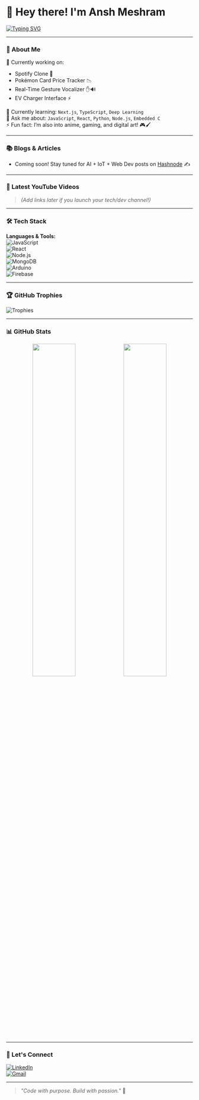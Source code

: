 # 👋 Hey there! I'm Ansh Meshram

[![Typing SVG](https://readme-typing-svg.demolab.com?font=Fira+Code&weight=500&size=24&pause=1000&center=true&width=435&lines=Passionate+Full-Stack+Developer;AI%2FML+Explorer+%7C+COEP;Loves+building+with+React+%7C+Node.js)](https://github.com/AnshMeshram)

---

### 🧠 About Me

🔭 Currently working on:  
- Spotify Clone 🎵  
- Pokémon Card Price Tracker 📉  
- Real-Time Gesture Vocalizer ✋🔊  
- EV Charger Interface ⚡

🌱 Currently learning: `Next.js`, `TypeScript`, `Deep Learning`  
💬 Ask me about: `JavaScript`, `React`, `Python`, `Node.js`, `Embedded C`  
⚡ Fun fact: I’m also into anime, gaming, and digital art! 🎮🖌️

---

### 📚 Blogs & Articles
- Coming soon! Stay tuned for AI + IoT + Web Dev posts on [Hashnode](https://hashnode.com/@AnshMeshram) ✍️

---

### 🎥 Latest YouTube Videos
> *(Add links later if you launch your tech/dev channel!)*

---

### 🛠️ Tech Stack

**Languages & Tools:**  
![JavaScript](https://img.shields.io/badge/-JavaScript-black?style=flat-square&logo=javascript)  
![React](https://img.shields.io/badge/-React-black?style=flat-square&logo=react)  
![Node.js](https://img.shields.io/badge/-Node.js-black?style=flat-square&logo=node.js)  
![MongoDB](https://img.shields.io/badge/-MongoDB-black?style=flat-square&logo=mongodb)  
![Arduino](https://img.shields.io/badge/-Arduino-black?style=flat-square&logo=arduino)  
![Firebase](https://img.shields.io/badge/-Firebase-black?style=flat-square&logo=firebase)

---

### 🏆 GitHub Trophies

![Trophies](https://github-profile-trophy.vercel.app/?username=AnshMeshram&theme=radical&no-bg=true&margin-w=10&margin-h=10)

---

### 📊 GitHub Stats

<p align="center">
  <img src="https://github-readme-stats.vercel.app/api?username=AnshMeshram&show_icons=true&theme=radical" width="48%" />
  <img src="https://github-readme-streak-stats.herokuapp.com/?user=AnshMeshram&theme=radical" width="48%" />
</p>

---

### 🧭 Let's Connect

[![LinkedIn](https://img.shields.io/badge/-LinkedIn-blue?style=flat-square&logo=linkedin)](https://linkedin.com/in/anshmeshram)  
[![Gmail](https://img.shields.io/badge/-anshmeshram2003@gmail.com-D14836?style=flat-square&logo=gmail&logoColor=white)](mailto:anshmeshram2003@gmail.com)

---

> *"Code with purpose. Build with passion."* 🚀
